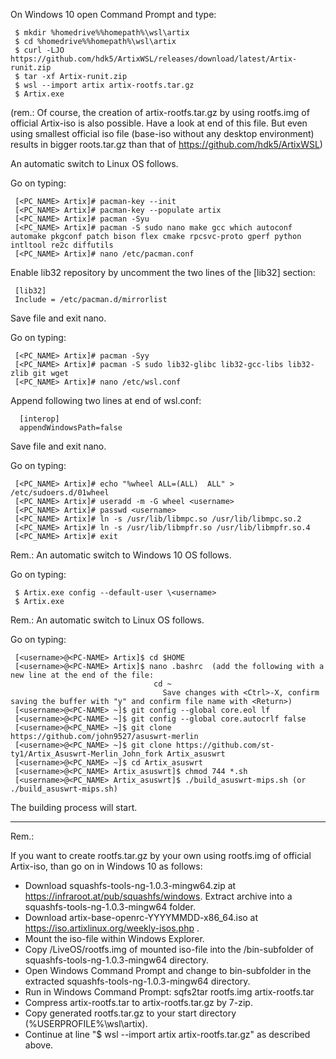 On Windows 10 open Command Prompt and type:

     $ mkdir %homedrive%%homepath%\wsl\artix
     $ cd %homedrive%%homepath%\wsl\artix
     $ curl -LJO https://github.com/hdk5/ArtixWSL/releases/download/latest/Artix-runit.zip
     $ tar -xf Artix-runit.zip
     $ wsl --import artix artix-rootfs.tar.gz
     $ Artix.exe

(rem.: Of course, the creation of artix-rootfs.tar.gz by using rootfs.img of official Artix-iso is also possible. Have a look at end of this file.
But even using smallest official iso file (base-iso without any desktop environment) results in bigger roots.tar.gz than that of https://github.com/hdk5/ArtixWSL)

An automatic switch to Linux OS follows. 
 
 Go on typing: 
   
     [<PC_NAME> Artix]# pacman-key --init
     [<PC_NAME> Artix]# pacman-key --populate artix
     [<PC_NAME> Artix]# pacman -Syu
     [<PC_NAME> Artix]# pacman -S sudo nano make gcc which autoconf automake pkgconf patch bison flex cmake rpcsvc-proto gperf python intltool re2c diffutils
     [<PC_NAME> Artix]# nano /etc/pacman.conf  

Enable lib32 repository by uncomment the two lines of the [lib32] section:
 
     [lib32]
     Include = /etc/pacman.d/mirrorlist

Save file and exit nano.

Go on typing: 
					 
     [<PC_NAME> Artix]# pacman -Syy
     [<PC_NAME> Artix]# pacman -S sudo lib32-glibc lib32-gcc-libs lib32-zlib git wget
     [<PC_NAME> Artix]# nano /etc/wsl.conf  

Append following two lines at end of wsl.conf:
					
      [interop]
      appendWindowsPath=false
					 
Save file and exit nano.

Go on typing: 

     [<PC_NAME> Artix]# echo "%wheel ALL=(ALL)  ALL" > /etc/sudoers.d/01wheel
     [<PC_NAME> Artix]# useradd -m -G wheel <username>
     [<PC_NAME> Artix]# passwd <username>
     [<PC_NAME> Artix]# ln -s /usr/lib/libmpc.so /usr/lib/libmpc.so.2
     [<PC_NAME> Artix]# ln -s /usr/lib/libmpfr.so /usr/lib/libmpfr.so.4
     [<PC_NAME> Artix]# exit

Rem.: An automatic switch to Windows 10 OS follows.

Go on typing:
   
     $ Artix.exe config --default-user \<username>
     $ Artix.exe

 Rem.: An automatic switch to Linux OS follows.
 
 Go on typing:
 
     [<username>@<PC-NAME> Artix]$ cd $HOME
     [<username>@<PC-NAME> Artix]$ nano .bashrc  (add the following with a new line at the end of the file:
	  				                cd ~
				                      Save changes with <Ctrl>-X, confirm saving the buffer with "y" and confirm file name with <Return>)
     [<username>@<PC-NAME> ~]$ git config --global core.eol lf
     [<username>@<PC-NAME> ~]$ git config --global core.autocrlf false
     [<username>@<PC_NAME> ~]$ git clone https://github.com/john9527/asuswrt-merlin
     [<username>@<PC_NAME> ~]$ git clone https://github.com/st-ty1/Artix_Asuswrt-Merlin_John_fork Artix_asuswrt	
     [<username>@<PC_NAME> ~]$ cd Artix_asuswrt
     [<username>@<PC_NAME> Artix_asuswrt]$ chmod 744 *.sh
     [<username>@<PC_NAME> Artix_asuswrt]$ ./build_asuswrt-mips.sh (or ./build_asuswrt-mips.sh)

The building process will start.

---------------------------------

Rem.:

If you want to create rootfs.tar.gz by your own using rootfs.img of official Artix-iso, than go on in Windows 10 as follows:
 - Download squashfs-tools-ng-1.0.3-mingw64.zip at https://infraroot.at/pub/squashfs/windows. Extract archive into a squashfs-tools-ng-1.0.3-mingw64 folder.
 - Download artix-base-openrc-YYYYMMDD-x86_64.iso at https://iso.artixlinux.org/weekly-isos.php .
 - Mount the iso-file within Windows Explorer.
 - Copy /LiveOS/rootfs.img of mounted iso-file into the /bin-subfolder of squashfs-tools-ng-1.0.3-mingw64 directory.
 - Open Windows Command Prompt and change to bin-subfolder in the extracted squashfs-tools-ng-1.0.3-mingw64 directory. 
 - Run in Windows Command Prompt: sqfs2tar rootfs.img artix-rootfs.tar
 - Compress artix-rootfs.tar to artix-rootfs.tar.gz by 7-zip.  
 - Copy generated rootfs.tar.gz to your start directory (%USERPROFILE%\wsl\artix). 
 - Continue at line "$ wsl --import artix artix-rootfs.tar.gz" as described above.
